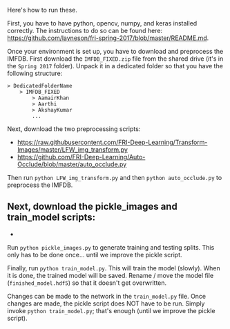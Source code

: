 Here's how to run these.

First, you have to have python, opencv, numpy, and keras installed correctly.
The instructions to do so can be found here: https://github.com/layneson/fri-spring-2017/blob/master/README.md.

Once your environment is set up, you have to download and preprocess the IMFDB.
First download the `IMFDB_FIXED.zip` file from the shared drive (it's in the `Spring 2017` folder).
Unpack it in a dedicated folder so that you have the following structure:

    > DedicatedFolderName
        > IMFDB_FIXED
            > AamairKhan
            > Aarthi
            > AkshayKumar
            ...

Next, download the two preprocessing scripts:
- https://raw.githubusercontent.com/FRI-Deep-Learning/Transform-Images/master/LFW_img_transform.py
- https://github.com/FRI-Deep-Learning/Auto-Occlude/blob/master/auto_occlude.py

Then run `python LFW_img_transform.py` and then `python auto_occlude.py` to preprocess the IMFDB.

Next, download the pickle_images and train_model scripts:
- 
- 

Run `python pickle_images.py` to generate training and testing splits. This only has to be done once... until we improve the pickle script.

Finally, run `python train_model.py`. This will train the model (slowly). When it is done, the trained model will be saved. Rename / move the model file (`finished_model.hdf5`) so that it doesn't get overwritten.

Changes can be made to the network in the `train_model.py` file. Once changes are made, the pickle script does NOT have to be run.
Simply invoke `python train_model.py`; that's enough (until we improve the pickle script).